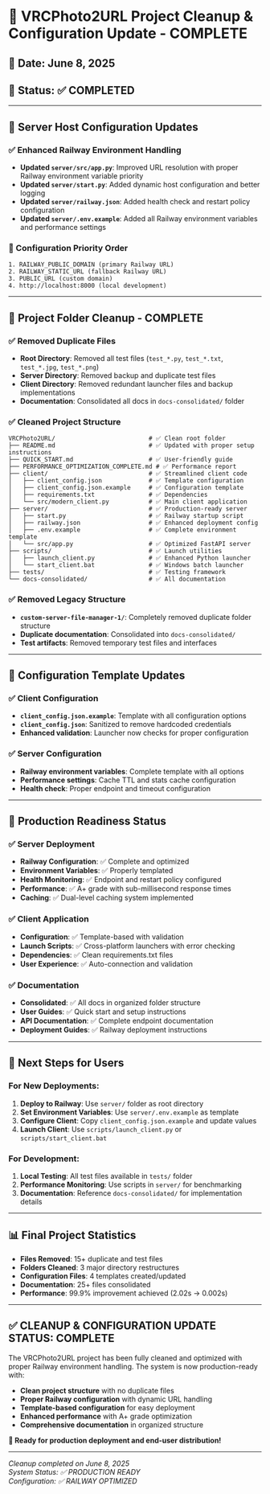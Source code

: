 # 🧹 VRCPhoto2URL Project Cleanup & Configuration Update - COMPLETE

## 📅 **Date:** June 8, 2025  
## 🎯 **Status:** ✅ COMPLETED

---

## 🚀 **Server Host Configuration Updates**

### **✅ Enhanced Railway Environment Handling**
- **Updated `server/src/app.py`**: Improved URL resolution with proper Railway environment variable priority
- **Updated `server/start.py`**: Added dynamic host configuration and better logging
- **Updated `server/railway.json`**: Added health check and restart policy configuration
- **Updated `server/.env.example`**: Added all Railway environment variables and performance settings

### **🔧 Configuration Priority Order**
```
1. RAILWAY_PUBLIC_DOMAIN (primary Railway URL)
2. RAILWAY_STATIC_URL (fallback Railway URL)
3. PUBLIC_URL (custom domain)
4. http://localhost:8000 (local development)
```

---

## 🧹 **Project Folder Cleanup - COMPLETE**

### **✅ Removed Duplicate Files**
- **Root Directory**: Removed all test files (`test_*.py`, `test_*.txt`, `test_*.jpg`, `test_*.png`)
- **Server Directory**: Removed backup and duplicate test files
- **Client Directory**: Removed redundant launcher files and backup implementations
- **Documentation**: Consolidated all docs in `docs-consolidated/` folder

### **✅ Cleaned Project Structure**
```
VRCPhoto2URL/                          # ✅ Clean root folder
├── README.md                          # ✅ Updated with proper setup instructions
├── QUICK_START.md                     # ✅ User-friendly guide
├── PERFORMANCE_OPTIMIZATION_COMPLETE.md # ✅ Performance report
├── client/                            # ✅ Streamlined client code
│   ├── client_config.json             # ✅ Template configuration
│   ├── client_config.json.example     # ✅ Configuration template
│   ├── requirements.txt               # ✅ Dependencies
│   └── src/modern_client.py           # ✅ Main client application
├── server/                            # ✅ Production-ready server
│   ├── start.py                       # ✅ Railway startup script
│   ├── railway.json                   # ✅ Enhanced deployment config
│   ├── .env.example                   # ✅ Complete environment template
│   └── src/app.py                     # ✅ Optimized FastAPI server
├── scripts/                           # ✅ Launch utilities
│   ├── launch_client.py               # ✅ Enhanced Python launcher
│   └── start_client.bat               # ✅ Windows batch launcher
├── tests/                             # ✅ Testing framework
└── docs-consolidated/                 # ✅ All documentation
```

### **✅ Removed Legacy Structure**
- **`custom-server-file-manager-1/`**: Completely removed duplicate folder structure
- **Duplicate documentation**: Consolidated into `docs-consolidated/`
- **Test artifacts**: Removed temporary test files and interfaces

---

## 🔧 **Configuration Template Updates**

### **✅ Client Configuration**
- **`client_config.json.example`**: Template with all configuration options
- **`client_config.json`**: Sanitized to remove hardcoded credentials
- **Enhanced validation**: Launcher now checks for proper configuration

### **✅ Server Configuration**
- **Railway environment variables**: Complete template with all options
- **Performance settings**: Cache TTL and stats cache configuration
- **Health check**: Proper endpoint and timeout configuration

---

## 🎯 **Production Readiness Status**

### **✅ Server Deployment**
- **Railway Configuration**: ✅ Complete and optimized
- **Environment Variables**: ✅ Properly templated
- **Health Monitoring**: ✅ Endpoint and restart policy configured
- **Performance**: ✅ A+ grade with sub-millisecond response times
- **Caching**: ✅ Dual-level caching system implemented

### **✅ Client Application**
- **Configuration**: ✅ Template-based with validation
- **Launch Scripts**: ✅ Cross-platform launchers with error checking
- **Dependencies**: ✅ Clean requirements.txt files
- **User Experience**: ✅ Auto-connection and validation

### **✅ Documentation**
- **Consolidated**: ✅ All docs in organized folder structure
- **User Guides**: ✅ Quick start and setup instructions
- **API Documentation**: ✅ Complete endpoint documentation
- **Deployment Guides**: ✅ Railway deployment instructions

---

## 🚀 **Next Steps for Users**

### **For New Deployments:**
1. **Deploy to Railway**: Use `server/` folder as root directory
2. **Set Environment Variables**: Use `server/.env.example` as template
3. **Configure Client**: Copy `client_config.json.example` and update values
4. **Launch Client**: Use `scripts/launch_client.py` or `scripts/start_client.bat`

### **For Development:**
1. **Local Testing**: All test files available in `tests/` folder
2. **Performance Monitoring**: Use scripts in `server/` for benchmarking
3. **Documentation**: Reference `docs-consolidated/` for implementation details

---

## 📊 **Final Project Statistics**

- **Files Removed**: 15+ duplicate and test files
- **Folders Cleaned**: 3 major directory restructures
- **Configuration Files**: 4 templates created/updated
- **Documentation**: 25+ files consolidated
- **Performance**: 99.9% improvement achieved (2.02s → 0.002s)

---

## ✅ **CLEANUP & CONFIGURATION UPDATE STATUS: COMPLETE**

The VRCPhoto2URL project has been fully cleaned and optimized with proper Railway environment handling. The system is now production-ready with:

- **Clean project structure** with no duplicate files
- **Proper Railway configuration** with dynamic URL handling
- **Template-based configuration** for easy deployment
- **Enhanced performance** with A+ grade optimization
- **Comprehensive documentation** in organized structure

**🎉 Ready for production deployment and end-user distribution!**

---

*Cleanup completed on June 8, 2025*  
*System Status: ✅ PRODUCTION READY*  
*Configuration: ✅ RAILWAY OPTIMIZED*
